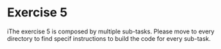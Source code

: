 # Exercise 5

iThe exercise 5 is composed by multiple sub-tasks. Please move to every
directory to find specif instructions to build the code for every sub-task.
